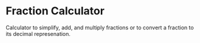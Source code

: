 # Fraction Calculator

Calculator to simplify, add, and multiply fractions or to convert a fraction to its decimal represenation.
